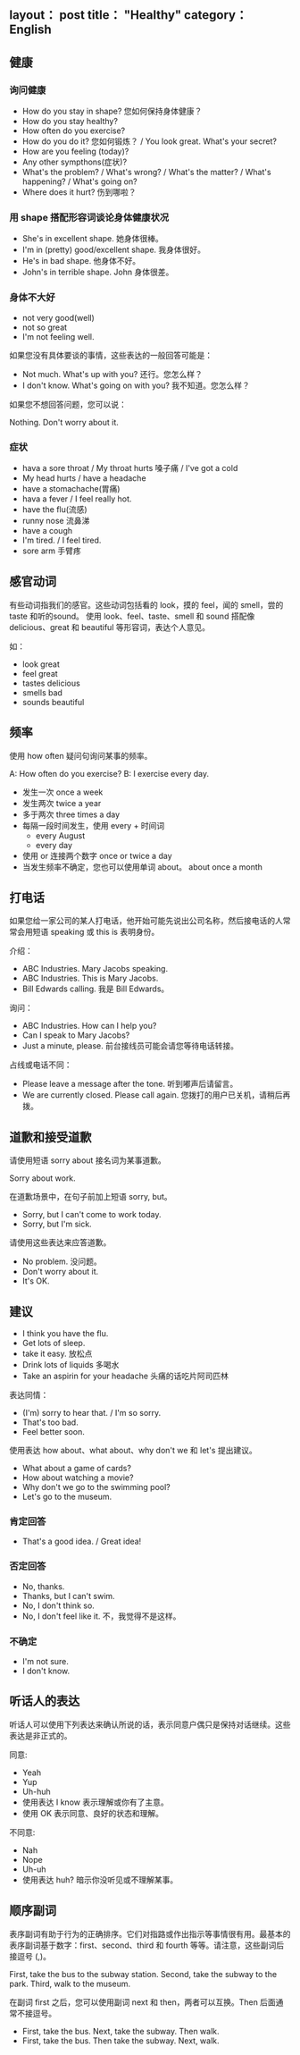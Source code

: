layout： post
title： "Healthy"
category： English
---

## 健康

### 询问健康

- How do you stay in shape?   您如何保持身体健康？
- How do you stay healthy?
- How often do you exercise? 
- How do you do it? 您如何锻炼？ / You look great. What's your secret?
- How are you feeling (today)?
- Any other sympthons(症状)?
- What's the problem? / What's wrong? / What's the matter? / What's happening? / What's going on?
- Where does it hurt? 伤到哪啦？

### 用 shape 搭配形容词谈论身体健康状况

- She's in excellent shape.   她身体很棒。
- I'm in (pretty) good/excellent shape.  我身体很好。
- He's in bad shape.  他身体不好。
- John's in terrible shape.   John 身体很差。

### 身体不大好

- not very good(well)
- not so great
- I'm not feeling well.

如果您没有具体要谈的事情，这些表达的一般回答可能是：

- Not much. What's up with you? 还行。您怎么样？
- I don't know. What's going on with you? 我不知道。您怎么样？

如果您不想回答问题，您可以说：

Nothing. Don't worry about it.

### 症状

- hava a sore throat / My throat hurts 嗓子痛 / I've got a cold
- My head hurts / have a headache
- have a stomachache(胃痛)
- hava a fever / I feel really hot.
- have the flu(流感)
- runny nose 流鼻涕
- have a cough
- I'm tired. / I feel tired.
- sore arm 手臂疼

## 感官动词

有些动词指我们的感官。这些动词包括看的 look，摸的 feel，闻的 smell，尝的 taste 和听的sound。 使用 look、feel、taste、smell 和 sound 搭配像delicious、great 和 beautiful 等形容词，表达个人意见。

如：

- look great     
- feel great      
- tastes delicious      
- smells bad     
- sounds beautiful

## 频率

使用 how often 疑问句询问某事的频率。

A: How often do you exercise?
B: I exercise every day.

- 发生一次 once a week
- 发生两次 twice a year
- 多于两次 three times a day
- 每隔一段时间发生，使用 every + 时间词
    - every August
    - every day
- 使用 or 连接两个数字 once or twice a day
- 当发生频率不确定，您也可以使用单词 about。 about once a month

## 打电话

如果您给一家公司的某人打电话，他开始可能先说出公司名称，然后接电话的人常常会用短语 speaking 或 this is 表明身份。

介绍：

- ABC Industries. Mary Jacobs speaking.
- ABC Industries. This is Mary Jacobs.
- Bill Edwards calling. 我是 Bill Edwards。

询问：

- ABC Industries. How can I help you?
- Can I speak to Mary Jacobs?
- Just a minute, please. 前台接线员可能会请您等待电话转接。

占线或电话不同：

- Please leave a message after the tone. 听到嘟声后请留言。
- We are currently closed. Please call again. 您拨打的用户已关机，请稍后再拨。

## 道歉和接受道歉

请使用短语 sorry about 接名词为某事道歉。

Sorry about work.

在道歉场景中，在句子前加上短语 sorry, but。

- Sorry, but I can't come to work today.
- Sorry, but I'm sick.


请使用这些表达来应答道歉。

- No problem. 没问题。
- Don't worry about it. 
- It's OK.

## 建议

- I think you have the flu.
- Get lots of sleep.
- take it easy. 放松点
- Drink lots of liquids 多喝水
- Take an aspirin for your headache 头痛的话吃片阿司匹林

表达同情：

- (I'm) sorry to hear that. / I'm so sorry.
- That's too bad.   
- Feel better soon.

使用表达 how about、what about、why don't we 和 let's 提出建议。

- What about a game of cards?
- How about watching a movie?
- Why don't we go to the swimming pool?
- Let's go to the museum. 

### 肯定回答

- That's a good idea. / Great idea!

### 否定回答

- No, thanks.
- Thanks, but I can't swim.
- No, I don't think so.
- No, I don't feel like it. 不，我觉得不是这样。

### 不确定

- I'm not sure.
- I don't know.   

## 听话人的表达

听话人可以使用下列表达来确认所说的话，表示同意户偶只是保持对话继续。这些表达是非正式的。

同意:

- Yeah
- Yup
- Uh-huh
- 使用表达 I know 表示理解或你有了主意。
- 使用 OK 表示同意、良好的状态和理解。

不同意:

- Nah
- Nope
- Uh-uh
- 使用表达 huh? 暗示你没听见或不理解某事。

## 顺序副词

表序副词有助于行为的正确排序。它们对指路或作出指示等事情很有用。最基本的表序副词基于数字：first、second、third 和 fourth 等等。请注意，这些副词后接逗号 (,)。

First, take the bus to the subway station. Second, take the subway to the park. Third, walk to the museum.

在副词 first 之后，您可以使用副词 next 和 then，两者可以互换。Then 后面通常不接逗号。

- First, take the bus. Next, take the subway. Then walk.
- First, take the bus. Then take the subway. Next, walk.
    